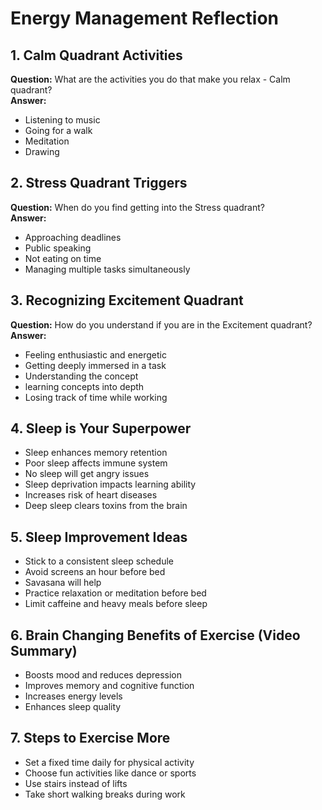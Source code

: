 # Energy Management Reflection

## 1. Calm Quadrant Activities
**Question:** What are the activities you do that make you relax - Calm quadrant?  
**Answer:**  
- Listening to music  
- Going for a walk  
- Meditation  
- Drawing 

## 2. Stress Quadrant Triggers
**Question:** When do you find getting into the Stress quadrant?  
**Answer:**  
- Approaching deadlines  
- Public speaking  
- Not eating on time
- Managing multiple tasks simultaneously  

## 3. Recognizing Excitement Quadrant
**Question:** How do you understand if you are in the Excitement quadrant?  
**Answer:**  
- Feeling enthusiastic and energetic  
- Getting deeply immersed in a task  
- Understanding the concept
- learning concepts into depth 
- Losing track of time while working  

## 4. Sleep is Your Superpower
- Sleep enhances memory retention  
- Poor sleep affects immune system 
- No sleep will get angry issues 
- Sleep deprivation impacts learning ability  
- Increases risk of heart diseases  
- Deep sleep clears toxins from the brain  

## 5. Sleep Improvement Ideas  
- Stick to a consistent sleep schedule  
- Avoid screens an hour before bed  
- Savasana will help
- Practice relaxation or meditation before bed  
- Limit caffeine and heavy meals before sleep  

## 6. Brain Changing Benefits of Exercise (Video Summary) 
- Boosts mood and reduces depression  
- Improves memory and cognitive function  
- Increases energy levels  
- Enhances sleep quality  

## 7. Steps to Exercise More  
- Set a fixed time daily for physical activity  
- Choose fun activities like dance or sports  
- Use stairs instead of lifts
- Take short walking breaks during work  
